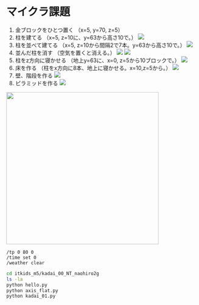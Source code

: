 # マイクラ課題

1. 金ブロックをひとつ置く
（x=5, y=70, z=5）
![<img scr="./image/pictures/kadai1.png" width="400">](images/pictures/kadai1.png)
1. 柱を建てる
（x=5, z=10に、y=63から高さ10で。）
![](images/pictures/2022-12-04_10.24.26.png)
1. 柱を並べて建てる
（x=5, z=10から間隔2で7本。y=63から高さ10で。）
![](images/pictures/2022-12-04_10.24.50.png)
1. 並んだ柱を消す
（空気を置くと消える。）
![](images/pictures/2022-12-18_10.01.22.png)
![](images/pictures/2022-12-18_10.01.45.png)
1. 柱をz方向に寝かせる
（地上y=63に、x=0, z=5から10ブロックで。）
![](images/pictures/2022-12-18_10.20.52.png)
1. 床を作る
（柱をx方向に8本、地上に寝かせる。x=10,z=5から。）
![](mcje/__pycache__/2022-12-04_10.27.49.png)
1. 壁、階段を作る
![](images/pictures/2022-12-18_10.03.34.png)
1. ピラミッドを作る
![](images/pictures/2022-12-18_10.08.13.png)

[<img src="./images/kadai.png" width="400">](./images/kadai.png)

```minecraft
/tp 0 80 0
/time set 0
/weather clear
```

```bash
cd itkids_m5/kadai_00_NT_naohiro2g
ls -la
python hello.py
python axis_flat.py
python kadai_01.py
```

